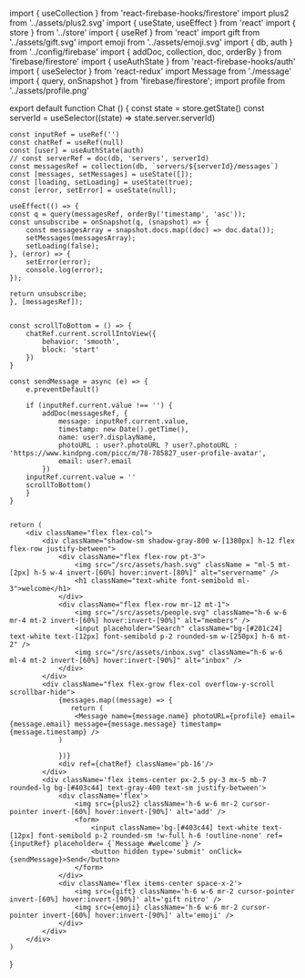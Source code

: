 import { useCollection } from 'react-firebase-hooks/firestore'
import plus2 from '../assets/plus2.svg'
import { useState, useEffect } from 'react'
import { store } from '../store'
import { useRef } from 'react'
import gift from '../assets/gift.svg'
import emoji from '../assets/emoji.svg'
import  { db, auth } from '../config/firebase'
import { addDoc, collection, doc, orderBy } from 'firebase/firestore' 
import { useAuthState } from 'react-firebase-hooks/auth'
import { useSelector } from 'react-redux'
import Message from './message'
import  { query, onSnapshot } from 'firebase/firestore';
import profile from '../assets/profile.png'

export default function Chat () {
    const state = store.getState()
    const serverId = useSelector((state) => state.server.serverId)

    const inputRef = useRef('')
    const chatRef = useRef(null)
    const [user] = useAuthState(auth)
    // const serverRef = doc(db, 'servers', serverId)
    const messagesRef = collection(db, `servers/${serverId}/messages`) 
    const [messages, setMessages] = useState([]);
    const [loading, setLoading] = useState(true);
    const [error, setError] = useState(null);

    useEffect(() => {
    const q = query(messagesRef, orderBy('timestamp', 'asc'));
    const unsubscribe = onSnapshot(q, (snapshot) => {
        const messagesArray = snapshot.docs.map((doc) => doc.data());
        setMessages(messagesArray);
        setLoading(false);
    }, (error) => {
        setError(error);
        console.log(error);
    });

    return unsubscribe;
    }, [messagesRef]);


    const scrollToBottom = () => {
        chatRef.current.scrollIntoView({
            behavior: 'smooth',
            block: 'start'
        })
    }

    const sendMessage = async (e) => {
        e.preventDefault()

        if (inputRef.current.value !== '') {
            addDoc(messagesRef, {
                message: inputRef.current.value,
                timestamp: new Date().getTime(),
                name: user?.displayName,
                photoURL : user?.photoURL ? user?.photoURL : 'https://www.kindpng.com/picc/m/78-785827_user-profile-avatar',
                email: user?.email 
            })
        inputRef.current.value = ''
        scrollToBottom()
        }
    }

    
    return (
        <div className="flex flex-col">
            <div className="shadow-sm shadow-gray-800 w-[1380px] h-12 flex flex-row justify-between">
                <div className="flex flex-row pt-3">
                    <img src="/src/assets/hash.svg" className = "ml-5 mt-[2px] h-5 w-4 invert-[60%] hover:invert-[80%]" alt="servername" />
                    <h1 className="text-white font-semibold ml-3">welcome</h1>
                </div>
                <div className="flex flex-row mr-12 mt-1">
                    <img src="/src/assets/people.svg" className="h-6 w-6 mr-4 mt-2 invert-[60%] hover:invert-[90%]" alt="members" />
                    <input placeholder="Search" className="bg-[#201c24] text-white text-[12px] font-semibold p-2 rounded-sm w-[250px] h-6 mt-2" />
                    <img src="/src/assets/inbox.svg" className="h-6 w-6 ml-4 mt-2 invert-[60%] hover:invert-[90%]" alt="inbox" />
                </div>
            </div>
            <div className="flex flex-grow flex-col overflow-y-scroll scrollbar-hide">
                {messages.map((message) => {
                   return (
                    <Message name={message.name} photoURL={profile} email={message.email} message={message.message} timestamp={message.timestamp} />
                )
                    
                })}
                <div ref={chatRef} className='pb-16'/>
            </div>
            <div className='flex items-center px-2.5 py-3 mx-5 mb-7 rounded-lg bg-[#403c44] text-gray-400 text-sm justify-between'>
                <div className='flex'>
                    <img src={plus2} className='h-6 w-6 mr-2 cursor-pointer invert-[60%] hover:invert-[90%]' alt='add' />
                    <form>
                        <input className='bg-[#403c44] text-white text-[12px] font-semibold p-2 rounded-sm !w-full h-6 !outline-none' ref={inputRef} placeholder= {`Message #welcome`} />
                        <button hidden type='submit' onClick={sendMessage}>Send</button>
                    </form>
                </div>
                <div className='flex items-center space-x-2'>
                    <img src={gift} className='h-6 w-6 mr-2 cursor-pointer invert-[60%] hover:invert-[90%]' alt='gift nitro' />
                    <img src={emoji} className='h-6 w-6 mr-2 cursor-pointer invert-[60%] hover:invert-[90%]' alt='emoji' />
                </div>
            </div>
        </div>
    )
}